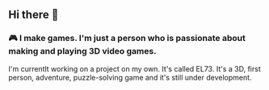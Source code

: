 ## Hi there 👋

### 🎮 I make games. I'm just a person who is passionate about making and playing 3D video games.

I'm currentlt working on a project on my own. It's called EL73. It's a 3D, first person, adventure, puzzle-solving game and it's still under development.
<!--
**hohaicongthuan/hohaicongthuan** is a ✨ _special_ ✨ repository because its `README.md` (this file) appears on your GitHub profile.

Here are some ideas to get you started:

- 🔭 I’m currently working on ...
- 🌱 I’m currently learning ...
- 👯 I’m looking to collaborate on ...
- 🤔 I’m looking for help with ...
- 💬 Ask me about ...
- 📫 How to reach me: ...
- 😄 Pronouns: ...
- ⚡ Fun fact: ...
-->
